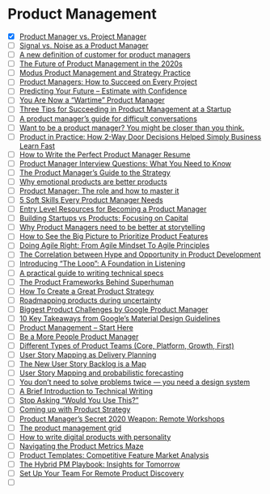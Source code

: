 # Product Management

- [x] [Product Manager vs. Project Manager](https://moduscreate.com/blog/product-manager-vs-project-manager/)
- [ ] [Signal vs. Noise as a Product Manager](https://productcoalition.com/signal-vs-noise-as-a-product-manager-74d155641f8d)
- [ ] [A new definition of customer for product managers](https://productsthatcount.com/resources/blog/a-new-definition-of-customer-for-product-managers/)
- [ ] [The Future of Product Management in the 2020s](https://medium.com/pminsider/the-future-of-product-management-in-the-2020s-c58db9d9f08b)
- [ ] [Modus Product Management and Strategy Practice](https://moduscreate.com/blog/modus-product-management-and-strategy-practice/)
- [ ] [Product Managers: How to Succeed on Every Project](https://moduscreate.com/blog/product-managers-how-to-succeed-on-every-project/)
- [ ] [Predicting Your Future – Estimate with Confidence](https://moduscreate.com/blog/predicting-your-future-estimate-with-confidence/)
- [ ] [You Are Now a “Wartime” Product Manager](https://blog.usejournal.com/you-are-now-a-wartime-product-manager-4cf4fe8d109f)
- [ ] [Three Tips for Succeeding in Product Management at a Startup](https://productsthatcount.com/resources/blog/three-tips-for-succeeding-in-product-management-at-a-startup/)
- [ ] [A product manager’s guide for difficult conversations](https://uxdesign.cc/a-product-managers-guide-for-difficult-conversations-c65051c847dc)
- [ ] [Want to be a product manager? You might be closer than you think.](https://medium.com/@evabdrago/want-to-be-a-product-manager-you-might-be-closer-than-you-think-26df8cd4d671)
- [ ] [Product in Practice: How 2-Way Door Decisions Helped Simply Business Learn Fast](https://www.producttalk.org/2020/04/two-way-door-decisions/)
- [ ] [How to Write the Perfect Product Manager Resume](https://medium.com/swlh/how-to-write-the-perfect-product-manager-resume-f2ef231ad87d)
- [ ] [Product Manager Interview Questions: What You Need to Know](https://insights.dice.com/2020/04/23/product-manager-interview-questions-what-you-need-know/)
- [ ] [The Product Manager’s Guide to the Strategy](https://medium.com/@buldakova/the-product-managers-guide-to-the-strategy-part-i-47da646d7a3d)
- [ ] [Why emotional products are better products](https://productsthatcount.com/resources/blog/why-emotional-products-are-better-products/)
- [ ] [Product Manager: The role and how to master it](https://www.atlassian.com/agile/product-management/product-manager)
- [ ] [5 Soft Skills Every Product Manager Needs](https://productsthatcount.com/resources/blog/5-soft-skills-every-product-manager-needs/)
- [ ] [Entry Level Resources for Becoming a Product Manager](https://hackernoon.com/entry-level-resources-for-becoming-a-product-manager-p06j32fl)
- [ ] [Building Startups vs Products: Focusing on Capital](https://productsthatcount.com/resources/blog/building-startups-vs-products-focusing-on-capital/)
- [ ] [Why Product Managers need to be better at storytelling](https://medium.com/unboxing-product-management/why-product-managers-need-to-be-better-at-storytelling-4506b1f786a9)
- [ ] [How to See the Big Picture to Prioritize Product Features](https://productsthatcount.com/resources/blog/how-to-see-the-big-picture-to-prioritize-product-features/)
- [ ] [Doing Agile Right: From Agile Mindset To Agile Principles](https://www.forbes.com/sites/stevedenning/2020/05/24/doing-agile-right-from-agile-mindset-to-agile-principles/)
- [ ] [The Correlation between Hype and Opportunity in Product Development](https://moduscreate.com/blog/hype-opportunity-product-development/)
- [ ] [Introducing “The Loop”: A Foundation in Listening](https://stackoverflow.blog/2019/11/25/introducing-the-loop-a-foundation-in-listening/)
- [ ] [A practical guide to writing technical specs](https://stackoverflow.blog/2020/04/06/a-practical-guide-to-writing-technical-specs/)
- [ ] [The Product Frameworks Behind Superhuman](https://www.nfx.com/post/superhuman-product-frameworks/)
- [ ] [How To Create a Great Product Strategy](https://productcoalition.com/how-to-create-a-great-product-strategy-6318810ca4f1)
- [ ] [Roadmapping products during uncertainty](https://productsthatcount.com/resources/blog/roadmapping-products-during-uncertainty/)
- [ ] [Biggest Product Challenges by Google Product Manager](https://productschool.com/blog/product-management-2/biggest-product-challenges-google-product-manager/)
- [ ] [10 Key Takeaways from Google’s Material Design Guidelines](https://uxdesign.cc/10-key-takeaways-from-googles-material-design-guidelines-3b0867f0465a)
- [ ] [Product Management – Start Here](https://svpg.com/product-management-start-here/)
- [ ] [Be a More People Product Manager](https://medium.com/swlh/be-a-more-people-product-manager-83772a4d29c3)
- [ ] [Different Types of Product Teams (Core, Platform, Growth, First)](https://productschool.com/blog/product-management-2/product-teams-core-platform-growth-first/)
- [ ] [User Story Mapping as Delivery Planning](https://medium.com/serious-scrum/user-story-mapping-as-delivery-planning-7bbcf6bd7e1c)
- [ ] [The New User Story Backlog is a Map](https://www.jpattonassociates.com/the-new-backlog/)
- [ ] [User Story Mapping and probabilistic forecasting](https://medium.com/serious-scrum/user-story-mapping-and-probabilistic-forecasting-4100832c09a)
- [ ] [You don’t need to solve problems twice — you need a design system](https://uxdesign.cc/you-dont-need-to-solve-problems-twice-you-need-a-design-system-b1b9dbb76685)
- [ ] [A Brief Introduction to Technical Writing](https://dev.to/radiomorillo/a-brief-introduction-to-technical-writing-53bh)
- [ ] [Stop Asking “Would You Use This?”](https://moduscreate.com/blog/stop-asking-would-you-use-this/)
- [ ] [Coming up with Product Strategy](https://www.aswathkrishnan.com/2020/08/coming-up-with-product-strategy.html)
- [ ] [Product Manager’s Secret 2020 Weapon: Remote Workshops](https://www.mindtheproduct.com/product-managers-secret-2020-weapon-remote-workshops/)
- [ ] [The product management grid](https://uxdesign.cc/product-management-grid-a5f392f6e4a5)
- [ ] [How to write digital products with personality](https://uxdesign.cc/how-to-write-digital-products-with-personality-2f0bd6197248)
- [ ] [Navigating the Product Metrics Maze](https://productsthatcount.com/navigating-the-product-metrics-maze/)
- [ ] [Product Templates: Competitive Feature Market Analysis](https://productschool.com/blog/product-management-2/skills/templates/product-templates-feature-market-analysis/)
- [ ] [The Hybrid PM Playbook: Insights for Tomorrow](https://productschool.com/blog/product-management-2/hybrid-pm-playbook-insights-future/)
- [ ] [Set Up Your Team For Remote Product Discovery](https://productschool.com/blog/product-management-2/remote-product-discovery/)
- [ ] []()
